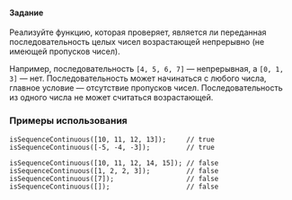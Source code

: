 
#### Задание
Реализуйте функцию, которая проверяет, является ли переданная последовательность целых чисел возрастающей
непрерывно (не имеющей пропусков чисел).

Например, последовательность `[4, 5, 6, 7]` — непрерывная, а `[0, 1, 3]` — нет.
Последовательность может начинаться с любого числа, главное условие — отсутствие пропусков чисел.
Последовательность из одного числа не может считаться возрастающей.

### Примеры использования
```
isSequenceContinuous([10, 11, 12, 13]);     // true
isSequenceContinuous([-5, -4, -3]);         // true

isSequenceContinuous([10, 11, 12, 14, 15]); // false
isSequenceContinuous([1, 2, 2, 3]);         // false
isSequenceContinuous([7]);                  // false
isSequenceContinuous([]);                   // false
```